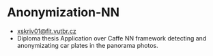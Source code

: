 # Anonymization-NN
* xskriv01@fit.vutbr.cz
* Diploma thesis
Application over Caffe NN framework detecting and anonymizating car plates in the panorama photos.
